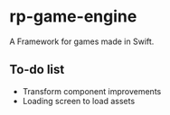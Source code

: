 # rp-game-engine
A Framework for games made in Swift.

To-do list
-
- Transform component improvements
- Loading screen to load assets
